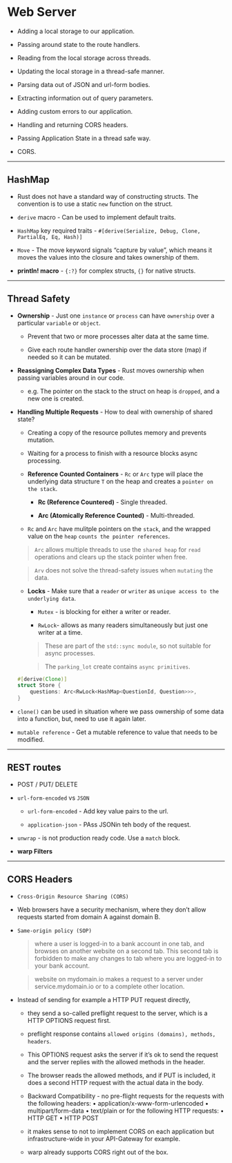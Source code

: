 # Web Server

* Adding a local storage to our application.
* Passing around state to the route handlers.
* Reading from the local storage across threads.
* Updating the local storage in a thread-safe manner.
* Parsing data out of JSON and url-form bodies.
* Extracting information out of query parameters.
* Adding custom errors to our application.
* Handling and returning CORS headers.

* Passing Application State in a thread safe way.

* CORS.

---
## HashMap

* Rust does not have a standard way of constructing structs. The convention is to use a static `new` function on the struct.

* `derive` macro - Can be used to implement default traits.

* `HashMap` key required traits - `#[derive(Serialize, Debug, Clone, PartialEq, Eq, Hash)]`

* `Move` - The move keyword signals “capture by value”, which means it moves the values into the closure and takes ownership of them.

* __println! macro__ - `{:?}` for complex structs, `{}` for native structs.

---

## Thread Safety

* __Ownership__ -  Just one `instance` or `process` can have `ownership` over a particular `variable` or `object`.

    * Prevent that two or more processes alter data at the same time.

    * Give each route handler ownership over the data store (map) if needed so it can be mutated.

* __Reassigning Complex Data Types__ - Rust moves ownership when passing variables around in our code.

    * e.g. The pointer on the stack to the struct on heap is `dropped`, and a new one is created.

* __Handling Multiple Requests__ - How to deal with ownership of shared state?

    * Creating a copy of the resource pollutes memory and prevents mutation.

    * Waiting for a process to finish with a resource blocks async processing.

    * __Reference Counted Containers__ - `Rc` or `Arc` type will place the underlying data structure `T` on the heap and creates a `pointer on the stack`.

        * __Rc<T> (Reference Countered)__ - Single threaded.

        * __Arc<T> (Atomically Reference Counted)__ - Multi-threaded.
    
    * `Rc` and `Arc` have mulitple pointers on the `stack`, and the wrapped value on the `heap` `counts the pointer references`.

    > `Arc` allows multiple threads to use the `shared heap` for `read` operations and clears up the stack pointer when free.

    > `Arv` does not solve the thread-safety issues when `mutating` the data.

    * __Locks__ - Make sure that a `reader` or `writer` as `unique access to the underlying data`.

        * `Mutex` - is blocking for either a writer or reader.

        * `RwLock`- allows as many readers simultaneously but just one writer at a time.

        > These are part of the `std::sync module`, so not suitable for async processes.

        > The `parking_lot` create contains `async primitives`.
    
    ```rust
    #[derive(Clone)]
    struct Store {
        questions: Arc<RwLock<HashMap<QuestionId, Question>>>,
    }
    ```

* `clone()` can be used in situation where we pass ownership of some data into a function, but, need to use it again later.

* `mutable reference` - Get a mutable reference to value that needs to be modified.

---

## REST routes

* POST / PUT/ DELETE

* `url-form-encoded` vs `JSON`

    * `url-form-encoded` - Add key value pairs to the url.

    * `application-json` - PAss JSONin teh body of the request.


* `unwrap` - is not production ready code. Use a `match` block.

* __warp Filters__

---

## CORS Headers

* `Cross-Origin Resource Sharing (CORS)`

* Web browsers have a security mechanism, where they don’t allow requests started from domain A against domain B.

* `Same-origin policy (SOP)`

    > where a user is logged-in to a bank account in one tab, and browses on another website on a second tab. This second tab is forbidden to make any changes to tab where you are logged-in to your bank account.

    > website on mydomain.io makes a request to a server under service.mydomain.io or to a complete other location.

* Instead of sending for example a HTTP PUT request directly, 

    * they send a so-called preflight request to the server, which is a HTTP OPTIONS request first.

    * preflight response contains `allowed origins (domains), methods, headers`.

    * This OPTIONS request asks the server if it’s ok to send the request and the server replies with the allowed methods in the header.

    * The browser reads the allowed methods, and if PUT is included, it does a second HTTP request with the actual data in the body.

    * Backward Compatibility - no pre-flight requests for the requests with the following headers:
        • application/x-www-form-urlencoded
        • multipart/form-data
        • text/plain
        or for the following HTTP requests:
        • HTTP GET
        • HTTP POST

    * it makes sense to not to implement CORS on each application but infrastructure-wide in your API-Gateway for example.

    * warp already supports CORS right out of the box.




